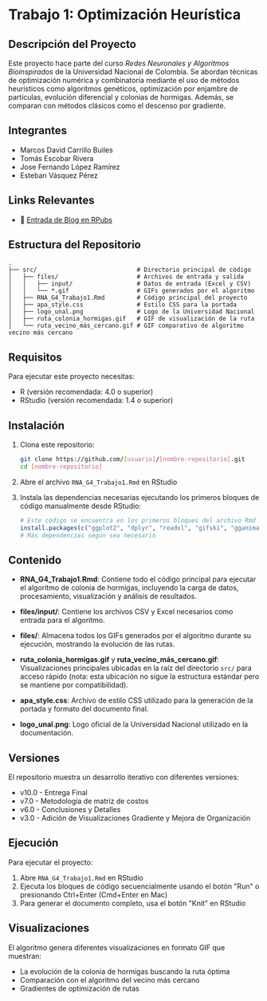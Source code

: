 # Trabajo 1: Optimización Heurística

## Descripción del Proyecto

Este proyecto hace parte del curso *Redes Neuronales y Algoritmos Bioinspirados* de la Universidad Nacional de Colombia. Se abordan técnicas de optimización numérica y combinatoria mediante el uso de métodos heurísticos como algoritmos genéticos, optimización por enjambre de partículas, evolución diferencial y colonias de hormigas. Además, se comparan con métodos clásicos como el descenso por gradiente.

## Integrantes

- Marcos David Carrillo Builes  
- Tomás Escobar Rivera
- Jose Fernando López Ramírez  
- Esteban Vásquez Pérez  

## Links Relevantes

- 📝 [Entrada de Blog en RPubs](https://rpubs.com/evasp/rna-g4-optimizacion-heuristica)

## Estructura del Repositorio

```
.
├── src/                            # Directorio principal de código
│   ├── files/                      # Archivos de entrada y salida
│   │   ├── input/                  # Datos de entrada (Excel y CSV)
│   │   └── *.gif                   # GIFs generados por el algoritmo
│   ├── RNA_G4_Trabajo1.Rmd         # Código principal del proyecto
│   ├── apa_style.css               # Estilo CSS para la portada
│   ├── logo_unal.png               # Logo de la Universidad Nacional
│   ├── ruta_colonia_hormigas.gif   # GIF de visualización de la ruta
│   └── ruta_vecino_más_cercano.gif # GIF comparativo de algoritmo vecino más cercano
```

## Requisitos

Para ejecutar este proyecto necesitas:

- R (versión recomendada: 4.0 o superior)
- RStudio (versión recomendada: 1.4 o superior)

## Instalación

1. Clona este repositorio:
   ```bash
   git clone https://github.com/[usuario]/[nombre-repositorio].git
   cd [nombre-repositorio]
   ```

2. Abre el archivo `RNA_G4_Trabajo1.Rmd` en RStudio

3. Instala las dependencias necesarias ejecutando los primeros bloques de código manualmente desde RStudio:
   ```R
   # Este código se encuentra en los primeros bloques del archivo Rmd
   install.packages(c("ggplot2", "dplyr", "readxl", "gifski", "gganimate"))
   # Más dependencias según sea necesario
   ```

## Contenido

- **RNA_G4_Trabajo1.Rmd**: Contiene todo el código principal para ejecutar el algoritmo de colonia de hormigas, incluyendo la carga de datos, procesamiento, visualización y análisis de resultados.

- **files/input/**: Contiene los archivos CSV y Excel necesarios como entrada para el algoritmo.

- **files/**: Almacena todos los GIFs generados por el algoritmo durante su ejecución, mostrando la evolución de las rutas.

- **ruta_colonia_hormigas.gif** y **ruta_vecino_más_cercano.gif**: Visualizaciones principales ubicadas en la raíz del directorio `src/` para acceso rápido (nota: esta ubicación no sigue la estructura estándar pero se mantiene por compatibilidad).

- **apa_style.css**: Archivo de estilo CSS utilizado para la generación de la portada y formato del documento final.

- **logo_unal.png**: Logo oficial de la Universidad Nacional utilizado en la documentación.

## Versiones

El repositorio muestra un desarrollo iterativo con diferentes versiones:

- v10.0 - Entrega Final
- v7.0 - Metodología de matriz de costos
- v6.0 - Conclusiones y Detalles
- v3.0 - Adición de Visualizaciones Gradiente y Mejora de Organización

## Ejecución

Para ejecutar el proyecto:

1. Abre `RNA_G4_Trabajo1.Rmd` en RStudio
2. Ejecuta los bloques de código secuencialmente usando el botón "Run" o presionando Ctrl+Enter (Cmd+Enter en Mac)
3. Para generar el documento completo, usa el botón "Knit" en RStudio

## Visualizaciones

El algoritmo genera diferentes visualizaciones en formato GIF que muestran:

- La evolución de la colonia de hormigas buscando la ruta óptima
- Comparación con el algoritmo del vecino más cercano
- Gradientes de optimización de rutas